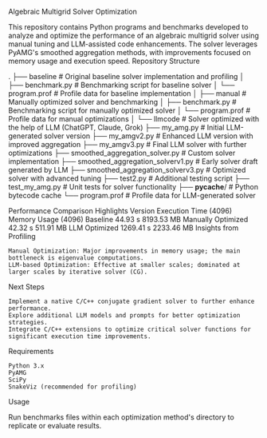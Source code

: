 Algebraic Multigrid Solver Optimization

This repository contains Python programs and benchmarks developed to analyze and optimize the performance of an algebraic multigrid solver using manual tuning and LLM-assisted code enhancements. The solver leverages PyAMG's smoothed aggregation methods, with improvements focused on memory usage and execution speed.
Repository Structure

.
├── baseline                   # Original baseline solver implementation and profiling
│   ├── benchmark.py           # Benchmarking script for baseline solver
│   └── program.prof           # Profile data for baseline implementation
│
├── manual                     # Manually optimized solver and benchmarking
│   ├── benchmark.py           # Benchmarking script for manually optimized solver
│   └── program.prof           # Profile data for manual optimizations
│
└── llmcode                    # Solver optimized with the help of LLM (ChatGPT, Claude, Grok)
    ├── my_amg.py                      # Initial LLM-generated solver version
    ├── my_amgv2.py                    # Enhanced LLM version with improved aggregation
    ├── my_amgv3.py                    # Final LLM solver with further optimizations
    ├── smoothed_aggregation_solver.py           # Custom solver implementation
    ├── smoothed_aggregation_solverv1.py         # Early solver draft generated by LLM
    ├── smoothed_aggregation_solverv3.py         # Optimized solver with advanced tuning
    ├── test2.py                                 # Additional testing script
    ├── test_my_amg.py                           # Unit tests for solver functionality
    ├── __pycache__/                             # Python bytecode cache
    └── program.prof                             # Profile data for LLM-generated solver

Performance Comparison Highlights
Version	Execution Time (4096)	Memory Usage (4096)
Baseline	44.93 s	8193.53 MB
Manually Optimized	42.32 s	511.91 MB
LLM Optimized	1269.41 s	2233.46 MB
Insights from Profiling

    Manual Optimization: Major improvements in memory usage; the main bottleneck is eigenvalue computations.
    LLM-based Optimization: Effective at smaller scales; dominated at larger scales by iterative solver (CG).

Next Steps

    Implement a native C/C++ conjugate gradient solver to further enhance performance.
    Explore additional LLM models and prompts for better optimization strategies.
    Integrate C/C++ extensions to optimize critical solver functions for significant execution time improvements.

Requirements

    Python 3.x
    PyAMG
    SciPy
    SnakeViz (recommended for profiling)

Usage

Run benchmarks files within each optimization method's directory to replicate or evaluate results.
